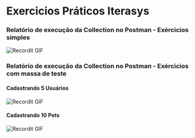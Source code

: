 # Exercicios Práticos Iterasys


### Relatório de execução da Collection no Postman - Exércicios simples 

![Recordit GIF](http://g.recordit.co/7hJMcMk0sE.gif)


### Relatório de execução da Collection no Postman - Exércicios com massa de teste

#### Cadastrando 5 Usuários
![Recordit GIF](http://g.recordit.co/AbqpWVPtFn.gif)

#### Cadastrando 10 Pets
![Recordit GIF](http://g.recordit.co/VeLvVmYSmz.gif)
